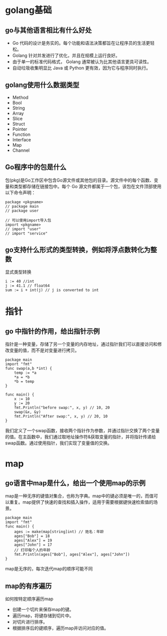 # golang基础
## go与其他语言相比有什么好处
+ Go 代码的设计是务实的。每个功能和语法决策都旨在让程序员的生活更轻松。
+ Golang 针对并发进行了优化，并且在规模上运行良好。
+ 由于单一的标准代码格式， Golang 通常被认为比其他语言更具可读性。
+ 自动垃圾收集明显比 Java 或 Python 更有效，因为它与程序同时执行。

## golang使用什么数据类型
+ Method
+ Bool
+ String
+ Array
+ Slice
+ Struct
+ Pointer
+ Function
+ Interface
+ Map
+ Channel

## Go程序中的包是什么
包(pkg)是Go工作区中包含Go源文件或其他包的目录。源文件中的每个函数、变量和类型都存储在链接包中。每个 Go 源文件都属于一个包，该包在文件顶部使用以下命令声明：
```golang
package <pkgname>
// package main
// package user

// 可以使用import导入包
import <pkgname>
// import "user"
// import "service"
```

## go支持什么形式的类型转换，例如将浮点数转化为整数
显式类型转换
```golang
i := 40 //int
j := 41.1 // float64
sum := i + int(j) // j is converted to int
```

# 指针
## go 中指针的作用，给出指针示例
指针是一种变量，存储了另一个变量的内存地址，通过指针我们可以直接访问和修改变量的值，而不是对变量进行拷贝。
```golang
package main
import "fmt"
func swap(a,b *int) {
    temp := *a
    *a = *b
    *b = temp
}

func main() {
    x := 10
    y := 20
    fmt.Println("before swap:", x, y) // 10, 20
    swap(&x, &y)
    fmt.Println("After swap:", x, y) // 20, 10
}
```
我们定义了一个swap函数，接收两个指针作为参数，并通过指针交换了两个变量的值。在主函数中，我们通过取地址操作符&获取变量的指针，并将指针传递给swap函数。通过使用指针，我们实现了变量值的交换。

# map
## go语言中map是什么，给出一个使用map的示例
map是一种无序的键值对集合，也称为字典。map中的键必须是唯一的，而值可以重复。map提供了快速的查找和插入操作，适用于需要根据键快速检索值的场景。
```golang
package main
import "fmt"
func main() {
    ages := make(map[string]int) // 姓名：年龄
    ages["Bob"] = 18
    ages["Alex"] = 19
    ages["John"] = 17
    // 打印每个人的年龄
    fmt.Println(ages["Bob"], ages["Alex"], ages["John"])
}
```
map是无序的，每次迭代map的顺序可能不同

## map的有序遍历
如何按特定顺序遍历map
+ 创建一个切片来保存map的键。
+ 遍历map，将键存储到切片中。
+ 对切片进行排序。
+ 根据排序后的键顺序，遍历map并访问对应的值。
```golang

```
